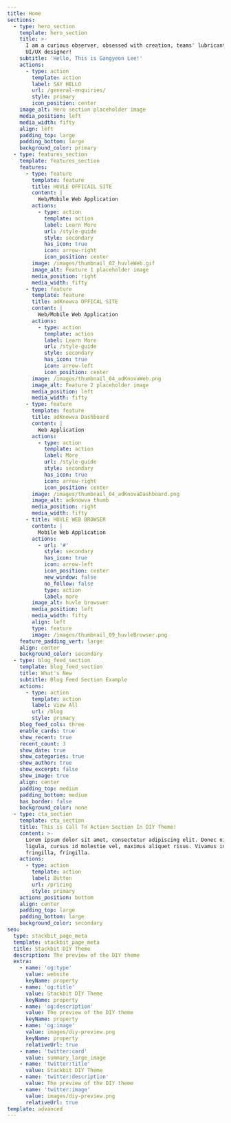 ```yaml
---
title: Home
sections:
  - type: hero_section
    template: hero_section
    title: >-
      I am a curious observer, obsessed with creation, teams' lubricant, and a
      UI/UX designer!
    subtitle: 'Hello, This is Gangyeon Lee!'
    actions:
      - type: action
        template: action
        label: SAY HELLO
        url: /general-enquiries/
        style: primary
        icon_position: center
    image_alt: Hero section placeholder image
    media_position: left
    media_width: fifty
    align: left
    padding_top: large
    padding_bottom: large
    background_color: primary
  - type: features_section
    template: features_section
    features:
      - type: feature
        template: feature
        title: HUVLE OFFICAIL SITE
        content: |
          Web/Mobile Web Application
        actions:
          - type: action
            template: action
            label: Learn More
            url: /style-guide
            style: secondary
            has_icon: true
            icon: arrow-right
            icon_position: center
        image: /images/thumbnail_02_huvleWeb.gif
        image_alt: Feature 1 placeholder image
        media_position: right
        media_width: fifty
      - type: feature
        template: feature
        title: adKnowva OFFICAL SITE
        content: |
          Web/Mobile Web Application
        actions:
          - type: action
            template: action
            label: Learn More
            url: /style-guide
            style: secondary
            has_icon: true
            icon: arrow-left
            icon_position: center
        image: /images/thumbnail_04_adKnovaWeb.png
        image_alt: Feature 2 placeholder image
        media_position: left
        media_width: fifty
      - type: feature
        template: feature
        title: adKnowva Dashboard
        content: |
          Web Application
        actions:
          - type: action
            template: action
            label: More
            url: /style-guide
            style: secondary
            has_icon: true
            icon: arrow-right
            icon_position: center
        image: /images/thumbnail_04_adKnovaDashboard.png
        image_alt: adknowva thumb
        media_position: right
        media_width: fifty
      - title: HUVLE WEB BROWSER
        content: |
          Mobile Web Application
        actions:
          - url: '#'
            style: secondary
            has_icon: true
            icon: arrow-left
            icon_position: center
            new_window: false
            no_follow: false
            type: action
            label: more
        image_alt: huvle browswer
        media_position: left
        media_width: fifty
        align: left
        type: feature
        image: /images/thumbnail_09_huvleBrowser.png
    feature_padding_vert: large
    align: center
    background_color: secondary
  - type: blog_feed_section
    template: blog_feed_section
    title: What's New
    subtitle: Blog Feed Section Example
    actions:
      - type: action
        template: action
        label: View All
        url: /blog
        style: primary
    blog_feed_cols: three
    enable_cards: true
    show_recent: true
    recent_count: 3
    show_date: true
    show_categories: true
    show_author: true
    show_excerpt: false
    show_image: true
    align: center
    padding_top: medium
    padding_bottom: medium
    has_border: false
    background_color: none
  - type: cta_section
    template: cta_section
    title: This is Call To Action Section In DIY Theme!
    content: >-
      Lorem ipsum dolor sit amet, consectetur adipiscing elit. Donec nisl
      ligula, cursus id molestie vel, maximus aliquet risus. Vivamus in nibh
      fringilla, fringilla.
    actions:
      - type: action
        template: action
        label: Button
        url: /pricing
        style: primary
    actions_position: bottom
    align: center
    padding_top: large
    padding_bottom: large
    background_color: secondary
seo:
  type: stackbit_page_meta
  template: stackbit_page_meta
  title: Stackbit DIY Theme
  description: The preview of the DIY theme
  extra:
    - name: 'og:type'
      value: website
      keyName: property
    - name: 'og:title'
      value: Stackbit DIY Theme
      keyName: property
    - name: 'og:description'
      value: The preview of the DIY theme
      keyName: property
    - name: 'og:image'
      value: images/diy-preview.png
      keyName: property
      relativeUrl: true
    - name: 'twitter:card'
      value: summary_large_image
    - name: 'twitter:title'
      value: Stackbit DIY Theme
    - name: 'twitter:description'
      value: The preview of the DIY theme
    - name: 'twitter:image'
      value: images/diy-preview.png
      relativeUrl: true
template: advanced
---
```

